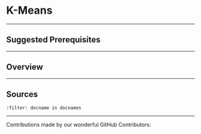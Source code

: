 # K-Means

---

## Suggested Prerequisites

---

## Overview

---

## Sources

```{bibliography}
:filter: docname in docnames
```

---

Contributions made by our wonderful GitHub Contributors:
